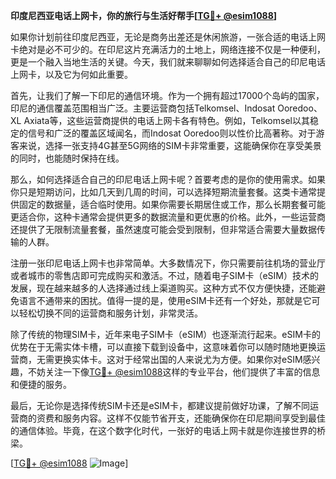 **印度尼西亚电话上网卡，你的旅行与生活好帮手[[TG💪+ @esim1088](https://t.me/s/esim1088)]**

如果你计划前往印度尼西亚，无论是商务出差还是休闲旅游，一张合适的电话上网卡绝对是必不可少的。在印尼这片充满活力的土地上，网络连接不仅是一种便利，更是一个融入当地生活的关键。今天，我们就来聊聊如何选择适合自己的印尼电话上网卡，以及它为何如此重要。

首先，让我们了解一下印尼的通信环境。作为一个拥有超过17000个岛屿的国家，印尼的通信覆盖范围相当广泛。主要运营商包括Telkomsel、Indosat Ooredoo、XL Axiata等，这些运营商提供的电话上网卡各有特色。例如，Telkomsel以其稳定的信号和广泛的覆盖区域闻名，而Indosat Ooredoo则以性价比高著称。对于游客来说，选择一张支持4G甚至5G网络的SIM卡非常重要，这能确保你在享受美景的同时，也能随时保持在线。

那么，如何选择适合自己的印尼电话上网卡呢？首要考虑的是你的使用需求。如果你只是短期访问，比如几天到几周的时间，可以选择短期流量套餐。这类卡通常提供固定的数据量，适合临时使用。如果你需要长期居住或工作，那么长期套餐可能更适合你，这种卡通常会提供更多的数据流量和更优惠的价格。此外，一些运营商还提供了无限制流量套餐，虽然速度可能会受到限制，但非常适合需要大量数据传输的人群。

注册一张印尼电话上网卡也非常简单。大多数情况下，你只需要前往机场的营业厅或者城市的零售店即可完成购买和激活。不过，随着电子SIM卡（eSIM）技术的发展，现在越来越多的人选择通过线上渠道购买。这种方式不仅方便快捷，还能避免语言不通带来的困扰。值得一提的是，使用eSIM卡还有一个好处，那就是它可以轻松切换不同的运营商和服务计划，非常灵活。

除了传统的物理SIM卡，近年来电子SIM卡（eSIM）也逐渐流行起来。eSIM卡的优势在于无需实体卡槽，可以直接下载到设备中，这意味着你可以随时随地更换运营商，无需更换实体卡。这对于经常出国的人来说尤为方便。如果你对eSIM感兴趣，不妨关注一下像[TG💪+ @esim1088](https://t.me/s/esim1088)这样的专业平台，他们提供了丰富的信息和便捷的服务。

最后，无论你是选择传统SIM卡还是eSIM卡，都建议提前做好功课，了解不同运营商的资费和服务内容。这样不仅能节省开支，还能确保你在印尼期间享受到最佳的通信体验。毕竟，在这个数字化时代，一张好的电话上网卡就是你连接世界的桥梁。

[[TG💪+ @esim1088](https://t.me/s/esim1088) ![Image](https://i.postimg.cc/4NQfJmqS/Snipaste-2025-05-13-00-14-12.png)]